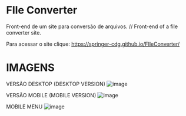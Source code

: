 # FIle Converter
Front-end de um site para conversão de arquivos. // Front-end of a file converter site.

Para acessar o site clique: https://springer-cdg.github.io/FIleConverter/

# IMAGENS

VERSÃO DESKTOP (DESKTOP VERSION)
![image](https://github.com/Springer-CDG/FIleConverter/assets/133263383/16832acd-8b63-4a9d-9683-bd888a97d9d4)

VERSÃO MOBILE (MOBILE VERSION)
![image](https://github.com/Springer-CDG/FIleConverter/assets/133263383/d74bf77f-067e-4281-829a-c16e1aabdc9e)

MOBILE MENU
![image](https://github.com/Springer-CDG/FIleConverter/assets/133263383/ce9afc45-03be-4813-9f0f-1ce80fa9e65b)
